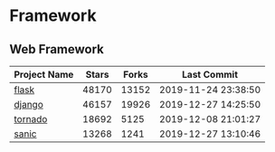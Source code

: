 # Framework

## Web Framework

| Project Name | Stars | Forks | Last Commit |
| ------------ | ----- | ----- | ----------- |
| [flask](https://github.com/pallets/flask) | 48170 | 13152 | 2019-11-24 23:38:50 |
| [django](https://github.com/django/django) | 46157 | 19926 | 2019-12-27 14:25:50 |
| [tornado](https://github.com/tornadoweb/tornado) | 18692 | 5125 | 2019-12-08 21:01:27 |
| [sanic](https://github.com/huge-success/sanic) | 13268 | 1241 | 2019-12-27 13:10:46 |
